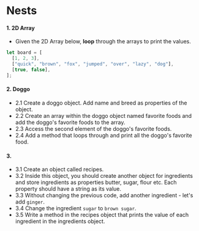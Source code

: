 # Nests

#### 1. 2D Array

- Given the 2D Array below, **loop** through the arrays to print the values.

```javascript
let board = [
  [1, 2, 3],
  ["quick", "brown", "fox", "jumped", "over", "lazy", "dog"],
  [true, false],
];
```

#### 2. Doggo

- 2.1 Create a doggo object. Add name and breed as properties of the object.
- 2.2 Create an array within the doggo object named favorite foods and add the doggo's favorite foods to the array.
- 2.3 Access the second element of the doggo's favorite foods.
- 2.4 Add a method that loops through and print all the doggo's favorite food.

#### 3.

- 3.1 Create an object called recipes.
- 3.2 Inside this object, you should create another object for ingredients and store ingredients as properties butter, sugar, flour etc. Each property should have a string as its value.
- 3.3 Without changing the previous code, add another ingredient - let's add `ginger`.
- 3.4 Change the ingredient `sugar` to `brown sugar`.
- 3.5 Write a method in the recipes object that prints the value of each ingredient in the ingredients object.
